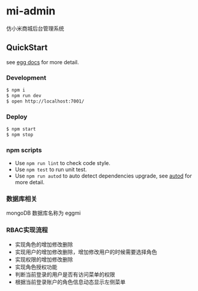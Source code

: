 # mi-admin

仿小米商城后台管理系统

## QuickStart

<!-- add docs here for user -->

see [egg docs][egg] for more detail.

### Development

```bash
$ npm i
$ npm run dev
$ open http://localhost:7001/
```

### Deploy

```bash
$ npm start
$ npm stop
```

### npm scripts

- Use `npm run lint` to check code style.
- Use `npm test` to run unit test.
- Use `npm run autod` to auto detect dependencies upgrade, see [autod](https://www.npmjs.com/package/autod) for more detail.


[egg]: https://eggjs.org


### 数据库相关

mongoDB  数据库名称为 eggmi


### RBAC实现流程

- 实现角色的增加修改删除
- 实现用户的增加修改删除，增加修改用户的时候需要选择角色
- 实现权限的增加修改删除
- 实现角色授权功能
- 判断当前登录的用户是否有访问菜单的权限
- 根据当前登录账户的角色信息动态显示左侧菜单
